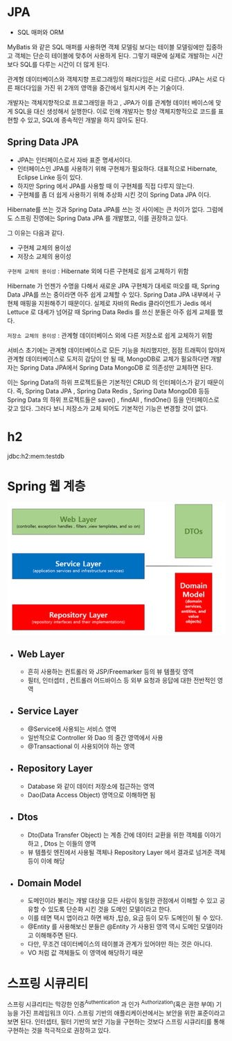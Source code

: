 # JPA

- SQL 매퍼와 ORM

MyBatis 와 같은 SQL 매퍼를 사용하면 객체 모델링 보다는 테이블 모델링에만 집중하고
객체는 단순히 테이블에 맞추어 사용하게 된다. 그렇기 때문에 실제로 개발하는 시간보다 SQL를 다루는 시간이 더 많게 된다.

관계형 데이터베이스와 객체지향 프로그래밍의 패러다임은 서로 다르다.
JPA는 서로 다른 패더다임을 가진 위 2개의 영역을 중간에서 일치시켜 주는 기술이다.

개발자는 객체지향적으로 프로그래밍을 하고 , JPA가 이를 관계형 데이터 베이스에 맞게 SQL을 대신
생성해서 실행한다. 이로 인해 개발자는 항상 객체지향적으로 코드를 표현할 수 있고, SQL에 종속적인 개발을
하지 않아도 된다.

## Spring Data JPA
- JPA는 인터페이스로서 자바 표준 명세서이다.
- 인터페이스인 JPA를 사용하기 위해 구현체가 필요하다. 대표적으로 Hibernate, Eclipse Linke 등이 있다.
- 하지만 Spring 에서 JPA를 사용할 때 이 구현체를 직접 다루지 않는다.
- 구현체를 좀 더 쉽게 사용하기 위해 추상화 시킨 것이 Spring Data JPA 이다.

Hibernate를 쓰는 것과 Spring Data JPA를 쓰는 것 사이에는 큰 차이가 없다.
그럼에도 스프링 진영에는 Spring Data JPA 를 개발했고, 이를 권장하고 있다. 

그 이유는 다음과 같다.
- 구현체 교체의 용이성
- 저장소 교체의 용이성

`구현체 교체의 용이성` : Hibernate 외에 다른 구현체로 쉽게 교체하기 위함

Hibernate 가 언젠가 수명을 다해서 새로운 JPA 구현체가 대세로 떠오를 때, Spring Data JPA를 쓰는 중이라면
아주 쉽게 교체할 수 있다. Spring Data JPA 내부에서 구현체 매핑을 지원해주기 때문이다.
실제로 자바의 Redis 클라이언트가 Jedis 에서 Lettuce 로 대세가 넘어갈 때 
Spring Data Redis 를 쓰신 분들은 아주 쉽게 교체를 했다. 

`저장소 교체의 용이성` : 관계형 데이터베이스 외에 다른 저장소로 쉽게 교체하기 위함

서비스 초기에는 관계형 데이터베이스로 모든 기능을 처리했지만, 점점 트래픽이 많아져 관계형 데이터베이스로
도저히 감당이 안 될 때, MongoDB로 교체가 필요하다면 개발자는 Spring Data JPA에서
Spring Data MongoDB 로 의존성만 교체하면 된다.

이는 Spring Data의 하위 프로젝트들은 기본적인 CRUD 의 인터페이스가 같기 때문이다. 
즉, Spring Data JPA , Spring Data Redis , Spring Data MongoDB 등등 Spring Data 의 하위 프로젝트들은
save() , findAll , findOne() 등을 인터페이스로 갖고 있다.  그러다 보니 저장소가 교체 되어도 기본적인 기능은
변경할 것이 없다.

# h2

jdbc:h2:mem:testdb


# Spring 웹 계층

![img.png](img.png)

- ## Web Layer
  - 흔히 사용하는 컨트롤러 와 JSP/Freemarker 등의 뷰 템플릿 영역
  - 필터, 인터셉터 , 컨트롤러 어드바이스 등 외부 요청과 응답에 대한 전반적인 영역

- ## Service Layer
  - @Service에 사용되는 서비스 영역
  - 일반적으로 Controller 와 Dao 의 중간 영역에서 사용
  - @Transactional 이 사용되어야 하는 영역

- ## Repository Layer
  - Database 와 같이 데이터 저장소에 접근하는 영역
  - Dao(Data Access Object) 영역으로 이해하면 됨

- ## Dtos
  - Dto(Data Transfer Object) 는 계층 간에 데이터 교환을 위한 객체를 이야기하고 , Dtos 는 이들의 영역
  - 뷰 템플릿 엔진에서 사용될 객체나 Repository Layer 에서 결과로 넘겨준 객체 등이 이에 해당

- ## Domain Model
  - 도메인이라 불리는 개발 대상을 모든 사람이 동일한 관점에서 이해할 수 있고 공유할 수 있도록 단순화 시킨 것을 도메인 모델이라고 한다.
  - 이를 테면 택시 앱이라고 하면 배차 ,탑승, 요금 등이 모두 도메인이 될 수 있다.
  - @Entity 를 사용해보신 분들은 @Entity 가 사용된 영역 역시 도메인 모델이라고 이해해주면 된다.
  - 다만, 무조건 데이터베이스의 테이블과 관계가 있어야만 하는 것은 아니다.
  - VO 처럼 값 객체들도 이 영역에 해당하기 때문


# 스프링 시큐리티

스프링 시큐리티는 막강한 인증<sup>Authentication</sup>  과 인가 <sup>Authorization</sup>(혹은 권한 부여)
기능을 가진 프레임워크 이다. 스프링 기반의 애플리케이션에서는 보안을 위한 표준이라고 보면 된다. 
인터셉터, 필터 기반의 보안 기능을 구현하는 것보다 스프링 시큐리티를 통해 구현하는 것을 적극적으로 권장하고 있다.
